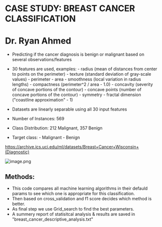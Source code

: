 # CASE STUDY: BREAST CANCER CLASSIFICATION
# Dr. Ryan Ahmed


- Predicting if the cancer diagnosis is benign or malignant based on several observations/features 
- 30 features are used, examples:
        - radius (mean of distances from center to points on the perimeter)
        - texture (standard deviation of gray-scale values)
        - perimeter
        - area
        - smoothness (local variation in radius lengths)
        - compactness (perimeter^2 / area - 1.0)
        - concavity (severity of concave portions of the contour)
        - concave points (number of concave portions of the contour)
        - symmetry 
        - fractal dimension ("coastline approximation" - 1)

- Datasets are linearly separable using all 30 input features
- Number of Instances: 569
- Class Distribution: 212 Malignant, 357 Benign
- Target class:
         - Malignant
         - Benign


https://archive.ics.uci.edu/ml/datasets/Breast+Cancer+Wisconsin+(Diagnostic)

![image.png](attachment:image.png)


## Methods: 
- This code compares all machine learning algorithms in their defauld params to see which one is appropriate for this classification. 
- Then based on cross_validation and f1 score decides which method is better. 
- As final step we use Grid_search to find the best parameters. 
- A summery report of statisitcal analysis & results are  saved in "breast_cancer_descriptive_analysis.txt"




